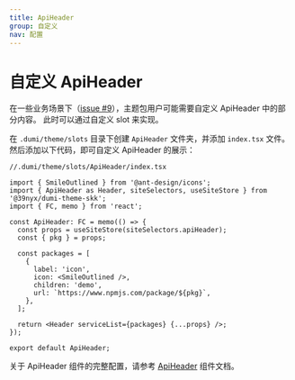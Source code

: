 ```yaml
---
title: ApiHeader
group: 自定义
nav: 配置
---
```


# 自定义 ApiHeader

在一些业务场景下（[issue #9](https://github.com/arvinxx/@39nyx/dumi-theme-skk/issues/9#issuecomment-1459116041)），主题包用户可能需要自定义 ApiHeader 中的部分内容。 此时可以通过自定义 slot 来实现。

在 `.dumi/theme/slots` 目录下创建 `ApiHeader` 文件夹，并添加 `index.tsx` 文件。然后添加以下代码，即可自定义 ApiHeader 的展示：

```tsx | pure
//.dumi/theme/slots/ApiHeader/index.tsx

import { SmileOutlined } from '@ant-design/icons';
import { ApiHeader as Header, siteSelectors, useSiteStore } from '@39nyx/dumi-theme-skk';
import { FC, memo } from 'react';

const ApiHeader: FC = memo(() => {
  const props = useSiteStore(siteSelectors.apiHeader);
  const { pkg } = props;

  const packages = [
    {
      label: 'icon',
      icon: <SmileOutlined />,
      children: 'demo',
      url: `https://www.npmjs.com/package/${pkg}`,
    },
  ];

  return <Header serviceList={packages} {...props} />;
});

export default ApiHeader;
```

关于 ApiHeader 组件的完整配置，请参考 [ApiHeader](/components/api-header) 组件文档。
